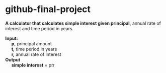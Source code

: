 # github-final-project
**A calculator that calculates simple interest given principal,** annual rate of interest and time period in years.

**Input:**  
&nbsp;&nbsp;&nbsp;&nbsp;&nbsp;**p,** principal amount  
&nbsp;&nbsp;&nbsp;&nbsp;&nbsp;**t,** time period in years  
&nbsp;&nbsp;&nbsp;&nbsp;&nbsp;**r,** annual rate of interest  
**Output**  
&nbsp;&nbsp;&nbsp;&nbsp;&nbsp;**simple interest** = p*t*r
